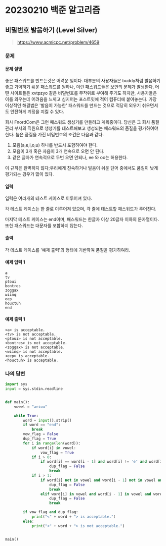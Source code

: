 # 20230210 백준 알고리즘

## 비밀번호 발음하기 (Level Silver)
> https://www.acmicpc.net/problem/4659

### 문제
#### 문제 설명
좋은 패스워드를 만드는것은 어려운 일이다. 대부분의 사용자들은 buddy처럼 발음하기 좋고 기억하기 쉬운 패스워드를 원하나, 이런 패스워드들은 보안의 문제가 발생한다. 어떤 사이트들은 xvtpzyo 같은 비밀번호를 무작위로 부여해 주기도 하지만, 사용자들은 이를 외우는데 어려움을 느끼고 심지어는 포스트잇에 적어 컴퓨터에 붙여놓는다. 가장 이상적인 해결법은 '발음이 가능한' 패스워드를 만드는 것으로 적당히 외우기 쉬우면서도 안전하게 계정을 지킬 수 있다. 

회사 FnordCom은 그런 패스워드 생성기를 만들려고 계획중이다. 당신은 그 회사 품질 관리 부서의 직원으로 생성기를 테스트해보고 생성되는 패스워드의 품질을 평가하여야 한다. 높은 품질을 가진 비밀번호의 조건은 다음과 같다.

1. 모음(a,e,i,o,u) 하나를 반드시 포함하여야 한다.
2. 모음이 3개 혹은 자음이 3개 연속으로 오면 안 된다.
3. 같은 글자가 연속적으로 두번 오면 안되나, ee 와 oo는 허용한다.

이 규칙은 완벽하지 않다;우리에게 친숙하거나 발음이 쉬운 단어 중에서도 품질이 낮게 평가되는 경우가 많이 있다.

#### 입력
입력은 여러개의 테스트 케이스로 이루어져 있다.

각 테스트 케이스는 한 줄로 이루어져 있으며, 각 줄에 테스트할 패스워드가 주어진다.

마지막 테스트 케이스는 end이며, 패스워드는 한글자 이상 20글자 이하의 문자열이다. 또한 패스워드는 대문자를 포함하지 않는다.

#### 출력
각 테스트 케이스를 '예제 출력'의 형태에 기반하여 품질을 평가하여라.

#### 예제 입력 1
```
a
tv
ptoui
bontres
zoggax
wiinq
eep
houctuh
end
```

#### 예제 출력 1
```
<a> is acceptable.
<tv> is not acceptable.
<ptoui> is not acceptable.
<bontres> is not acceptable.
<zoggax> is not acceptable.
<wiinq> is not acceptable.
<eep> is acceptable.
<houctuh> is acceptable.
```

### 나의 답변
```python
import sys
input = sys.stdin.readline


def main():
    vowel = "aeiou"

    while True:
        word = input().strip()
        if word == "end":
            break
        vow_flag = False
        dup_flag = True
        for i in range(len(word)):
            if word[i] in vowel:
                vow_flag = True
            if i > 0:
                if word[i] == word[i - 1] and word[i] != 'e' and word[i] != 'o':
                    dup_flag = False
                    break
            if i > 1:
                if word[i] not in vowel and word[i - 1] not in vowel and word[i - 2] not in vowel:
                    dup_flag = False
                    break
                elif word[i] in vowel and word[i - 1] in vowel and word[i - 2] in vowel:
                    dup_flag = False
                    break

        if vow_flag and dup_flag:
            print("<" + word + "> is acceptable.")
        else:
            print("<" + word + "> is not acceptable.")


main()
```